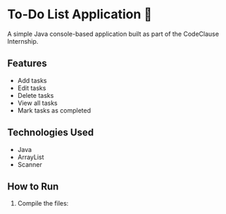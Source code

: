 # To-Do List Application 📝

A simple Java console-based application built as part of the CodeClause Internship.

## Features
- Add tasks
- Edit tasks
- Delete tasks
- View all tasks
- Mark tasks as completed

## Technologies Used
- Java
- ArrayList
- Scanner

## How to Run
1. Compile the files:
